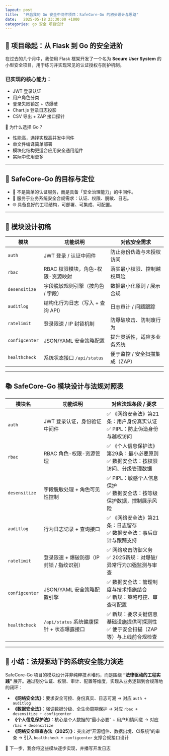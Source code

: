 ```yaml
---
layout: post
title:  "开启我的 Go 安全中间件项目：SafeCore-Go 的初步设计与思路"
date:   2025-05-18 23:30:00 +1000
categories: go 安全 项目设计
---
```


## 🧽 项目缘起：从 Flask 到 Go 的安全进阶

在过去的几个月中，我使用 Flask 框架开发了一个名为 **Secure User System** 的小型安全项目，用于练习并实现常见的认证授权与防护机制。

### 已实现的核心能力：
- JWT 登录认证
- 用户角色分类
- 登录失败锁定 + 防爆破
- Chart.js 登录日志投影
- CSV 导出 + ZAP 接口探针

🔗 为什么选择 Go？
- 性能高，选择实现高并发中间件
- 单文件编译简单部署
- 模块化结构更适合应用安全通用组件
- 实际中使用更多
---

## 🧱 SafeCore-Go 的目标与定位

- 📌 不是简单的认证服务，而是具备「安全治理能力」的中间件。
- 🎯 服务于业务系统安全合规需求：认证、权限、脱敏、日志。
- 🌐 具备良好的工程结构，可部署、可集成、可配置。

---

## 🧹 模块设计初稿

| 模块 | 功能说明 | 对应安全需求 |
|--------|------------|------------------|
| `auth` | JWT 登录 / 认证中间件 | 防止身份伪造与未授权访问 |
| `rbac` | RBAC 权限模块，角色-权限-资源映射 | 落实最小权限、控制越权风险 |
| `desensitize` | 字段脱敏规则引擎（按角色 / 字段） | 数据最小化原则 / 展示合规 |
| `auditlog` | 结构化行为日志（写入 + 查询 API） | 日志审计 / 问题跟踪 |
| `ratelimit` | 登录限速 / IP 封锁机制 | 防爆破攻击、防制废行为 |
| `configcenter` | JSON/YAML 安全策略配置 | 提升灵活性，适应多业务系统 |
| `healthcheck` | 系统状态接口 `/api/status` | 便于监控 / 安全扫描集成（ZAP） |

---

## 📚 SafeCore-Go 模块设计与法规对照表

| 模块名          | 功能说明                                     | 对应法规条段 / 要求                                                                 |
|------------------|----------------------------------|------------------------------------------------------------------------------------|
| `auth`           | JWT 登录认证，身份验证中间件     | ✅ 《网络安全法》第21条：用户身份真实认证<br>✅ PIPL：防止伪造身份与越权访问             |
| `rbac`           | RBAC 角色-权限-资源管理           | ✅ 《个人信息保护法》第29条：最小必要原则<br>✅ 数据安全法：按权限访问、分级管理数据       |
| `desensitize`    | 字段脱敏处理 + 角色可见性控制         | ✅ PIPL：敏感个人信息保护<br>✅ 数据安全法：按等级保护数据，控制展示风险                  |
| `auditlog`       | 行为日志记录 + 查询接口           | ✅ 《网络安全法》第21条：日志留存<br>✅ 数据安全法：事后审计与跟踪支持                      |
| `ratelimit`      | 登录限速 + 爆破防御（IP封锁 / 指纹识别） | ✅ 网络攻击防御义务<br>✅ 2025新规：对爆破/异常行为加强监测与审查                          |
| `configcenter`   | JSON/YAML 安全策略配置引擎        | ✅ 数据安全法：管理制度与技术措施结合<br>✅ 新规：策略可控、审查可配置                     |
| `healthcheck`    | `/api/status` 系统健康探针 + 状态曝露接口 | ✅ 新规：要求关键信息基础设施提供可探测性<br>✅ 便于安全扫描（ZAP等）与上线前合规检查        |

---

## 🧠 小结：法规驱动下的系统安全能力演进

SafeCore-Go 项目的模块设计并非纯粹技术堆码，而是围绕 **“法律驱动的工程实践”** 展开。通过割分认证、权限、审计、配置等维度，实现从业务逻辑到合规落地的闭环：

- **《网络安全法》**：要求安全可控、身份真实、日志可溯 → 对应 `auth + auditlog`
- **《数据安全法》**：强调数据分级、全生命周期保护 → 对应 `rbac + desensitize + configcenter`
- **《个人信息保护法》**：核心是个人数据的“最小必要” + 用户知情同意 → 对应 `rbac + desensitize`
- **《网络安全审查办法（2025）》**：突出对“开源组件、数据出境、CI系统”的审查 → 引入 `healthcheck + configcenter` 支撑合规接口设计

📌 下一步，我会将这些模块逐步实现，并播写开发日志
